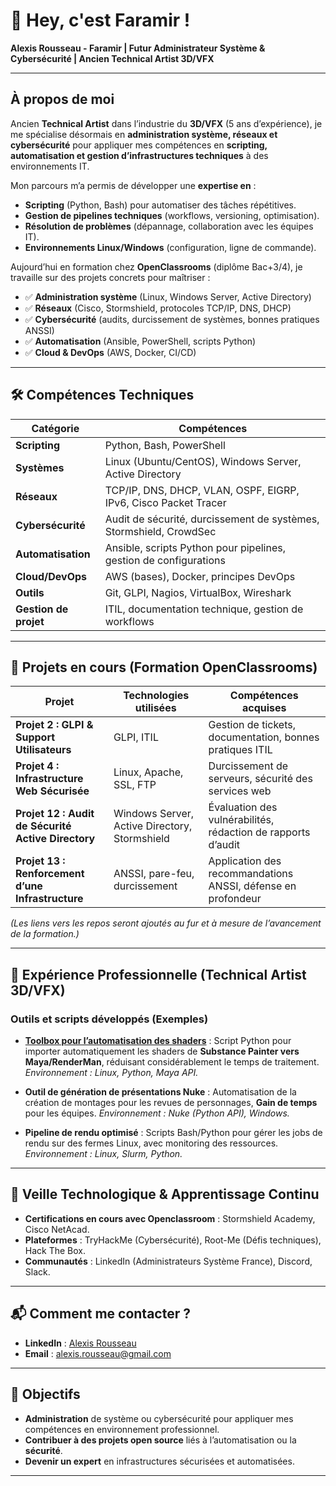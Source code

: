 # 👋 Hey, c'est Faramir !
**Alexis Rousseau - Faramir | Futur Administrateur Système & Cybersécurité | Ancien Technical Artist 3D/VFX**

---
## À propos de moi
Ancien **Technical Artist** dans l’industrie du **3D/VFX** (5 ans d’expérience), je me spécialise désormais en **administration système, réseaux et cybersécurité** pour appliquer mes compétences en **scripting, automatisation et gestion d’infrastructures techniques** à des environnements IT.

Mon parcours m’a permis de développer une **expertise en** :
- **Scripting** (Python, Bash) pour automatiser des tâches répétitives.
- **Gestion de pipelines techniques** (workflows, versioning, optimisation).
- **Résolution de problèmes** (dépannage, collaboration avec les équipes IT).
- **Environnements Linux/Windows** (configuration, ligne de commande).

Aujourd’hui en formation chez **OpenClassrooms** (diplôme Bac+3/4), je travaille sur des projets concrets pour maîtriser :
- ✅ **Administration système** (Linux, Windows Server, Active Directory)
- ✅ **Réseaux** (Cisco, Stormshield, protocoles TCP/IP, DNS, DHCP)
- ✅ **Cybersécurité** (audits, durcissement de systèmes, bonnes pratiques ANSSI)
- ✅ **Automatisation** (Ansible, PowerShell, scripts Python)
- ✅ **Cloud & DevOps** (AWS, Docker, CI/CD)

---
## 🛠 Compétences Techniques

| Catégorie               | Compétences                                                                 |
|-------------------------|-----------------------------------------------------------------------------|
| **Scripting**           | Python, Bash, PowerShell                                                   |
| **Systèmes**            | Linux (Ubuntu/CentOS), Windows Server, Active Directory                   |
| **Réseaux**             | TCP/IP, DNS, DHCP, VLAN, OSPF, EIGRP, IPv6, Cisco Packet Tracer            |
| **Cybersécurité**       | Audit de sécurité, durcissement de systèmes, Stormshield, CrowdSec        |
| **Automatisation**      | Ansible, scripts Python pour pipelines, gestion de configurations          |
| **Cloud/DevOps**        | AWS (bases), Docker, principes DevOps                                      |
| **Outils**              | Git, GLPI, Nagios, VirtualBox, Wireshark                                   |
| **Gestion de projet**   | ITIL, documentation technique, gestion de workflows                     |

---
## 📂 Projets en cours (Formation OpenClassrooms)

| Projet                                                                 | Technologies utilisées                          | Compétences acquises                                                                 |
|------------------------------------------------------------------------|--------------------------------------------------|--------------------------------------------------------------------------------------|
| **Projet 2 : GLPI & Support Utilisateurs**      | GLPI, ITIL                                       | Gestion de tickets, documentation, bonnes pratiques ITIL                          |
| **Projet 4 : Infrastructure Web Sécurisée**        | Linux, Apache, SSL, FTP                         | Durcissement de serveurs, sécurité des services web                                |
| **Projet 12 : Audit de Sécurité Active Directory**  | Windows Server, Active Directory, Stormshield   | Évaluation des vulnérabilités, rédaction de rapports d’audit                      |
| **Projet 13 : Renforcement d’une Infrastructure**  | ANSSI, pare-feu, durcissement                   | Application des recommandations ANSSI, défense en profondeur                     |

*(Les liens vers les repos seront ajoutés au fur et à mesure de l’avancement de la formation.)*

---
## 💼 Expérience Professionnelle (Technical Artist 3D/VFX)

### **Outils et scripts développés** (Exemples)
- **[Toolbox pour l’automatisation des shaders](https://github.com/FaramirDev/Python_3DTool/tree/main/Miraculous_Tool3D)** :
  Script Python pour importer automatiquement les shaders de **Substance Painter vers Maya/RenderMan**, réduisant considérablement le temps de traitement.
  *Environnement : Linux, Python, Maya API.*

- **Outil de génération de présentations Nuke** :
  Automatisation de la création de montages pour les revues de personnages, **Gain de temps** pour les équipes.
  *Environnement : Nuke (Python API), Windows.*

- **Pipeline de rendu optimisé** :
  Scripts Bash/Python pour gérer les jobs de rendu sur des fermes Linux, avec monitoring des ressources.
  *Environnement : Linux, Slurm, Python.*

---
## 🌱 Veille Technologique & Apprentissage Continu
- **Certifications en cours avec Openclassroom** : Stormshield Academy, Cisco NetAcad.
- **Plateformes** : TryHackMe (Cybersécurité), Root-Me (Défis techniques), Hack The Box.
- **Communautés** : LinkedIn (Administrateurs Système France), Discord, Slack.

---
## 📬 Comment me contacter ?
- **LinkedIn** : [Alexis Rousseau](https://www.linkedin.com/in/alexis-rousseau-admin/)
- **Email** : alexis.rousseau@gmail.com

---
## 🚀 Objectifs
- **Administration** de système ou cybersécurité pour appliquer mes compétences en environnement professionnel.
- **Contribuer à des projets open source** liés à l’automatisation ou la **sécurité**.
- **Devenir un expert** en infrastructures sécurisées et automatisées.

---


